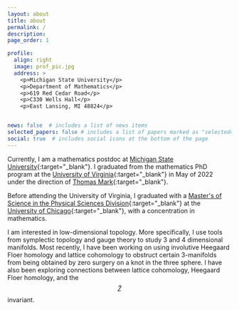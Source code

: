 ```yaml
---
layout: about
title: about
permalink: /
description:
page_order: 1

profile:
  align: right
  image: prof_pic.jpg
  address: >
    <p>Michigan State University</p>
    <p>Department of Mathematics</p>
    <p>619 Red Cedar Road</p>
    <p>C330 Wells Hall</p>
    <p>East Lansing, MI 48824</p>


news: false  # includes a list of news items
selected_papers: false # includes a list of papers marked as "selected={true}"
social: true  # includes social icons at the bottom of the page
---
```


Currently, I am a mathematics postdoc at [Michigan State University](https://math.msu.edu){:target="_blank"}.
I graduated from the mathematics PhD program at the
[University of Virginia](https://math.virginia.edu){:target="_blank"} in May of 2022 under the direction of [Thomas Mark](https://uva.theopenscholar.com/tom-mark){:target="_blank"}.

Before attending the University of Virginia, I graduated with a [Master's of
Science in the Physical Sciences Division](https://mspsd.uchicago.edu){:target="_blank"} at the
[University of Chicago](https://mathematics.uchicago.edu){:target="_blank"}, with a concentration
in mathematics.

I am interested in low-dimensional topology. More specifically, I use tools from
symplectic topology and gauge theory to study 3 and 4 dimensional manifolds.
Most recently, I have been working on using involutive Heegaard Floer
homology and lattice cohomology to obstruct certain 3-manifolds from being
obtained by zero surgery on a knot in the three sphere. I have also been
exploring connections between lattice cohomology, Heegaard Floer homology, and
the $$\widehat{Z}$$ invariant.
